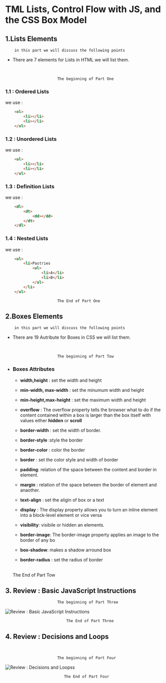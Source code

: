 # TML Lists, Control Flow with JS, and the CSS Box Model

## 1.Lists Elements

        in this part we will discuss the following points

- There are 7 elements for Lists in HTML we will list them.

<br/>

                           The beginning of Part One 

### 1.1 : Ordered Lists

we use :
                                
```html
    <ol>
        <li></li>
        <li></li>
    </ol>
```

### 1.2 : Unordered Lists


we use :
                                
```html
    <ul>
        <li></li>
        <li></li>
    </ul>
```
### 1.3 : Definition Lists

we use :
                                
```html
    <dl>
        <dt>
            <dd></dd>
        </dt>
    </dl>
```
### 1.4 : Nested Lists

we use :
                                
```html
    <ul>
        <li>Pastries
            <ul>
                <li>A</li>
                <li>B</li>
            </ul>
        </li>
    </ul>
```
     
                           The End of Part One


## 2.Boxes Elements

        in this part we will discuss the following points

- There are 19 Autribute for Boxes in CSS we will list them.

<br/>

                           The beginning of Part Tow 

- ###  Boxes Attributes

    - **width,height**          : set the width and height </br>

    - **min-width,  max-width** : set the minumum width and height 
    
    - **min-height,max-height** : set the maximum width and height
    
    - **overflow**             : The overflow property tells the browser what to do if the content contained within a box is larger than the box itself with values either **hidden** or **scroll**
    
    - **border-width** : set the width of border.
    
    - **border-style** :style the border
    
    - **border-color** : color the border

    - **border** : set the color style and width of border
    
    - **padding**: relation of the space between the content and border in element.
    
    - **margin** : relation of the space between the border of element and anaother.

    - **text-align** : set the aligin of box or a text
    
    - **display** : The display property allows you to turn an inline element into a block-level element or vice versa
    
    - **visibility**: visibile or hidden an elements.
    
    - **border-image**: The border-image property applies an image to the border of any bo
    
    - **box-shadow**: makes a shadow arround box

    - **border-radius** : set the radius of border
    <br/>
                               The End of Part Tow


## 3. Review : Basic JavaScript Instructions
                           
                           The beginning of Part Three 

![Review : Basic JavaScript Instructions ](https://jehadabuawwad.github.io/images/reading-notes/images/class-03-photos/1.png) 
                           
                               The End of Part Three

## 4. Review : Decisions and Loops

<br/>

                           The beginning of Part Four 
                            
                            
![Review : Decisions and Loopss ](https://jehadabuawwad.github.io/images/reading-notes/images/class-03-photos/1.png)                             
                            
                            
                              The End of Part Four
